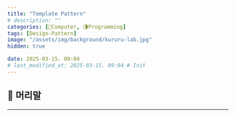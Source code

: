 ```yaml
---
title: "Template Pattern"
# description: ""
categories: [💫Computer, 🌗Programming]
tags: [Design-Pattern]
image: "/assets/img/background/kururu-lab.jpg"
hidden: true

date: 2025-03-15. 09:04
# last_modified_at: 2025-03-15. 09:04 # Init
---
```


## 💫 머리말

---
